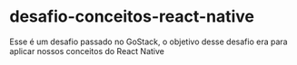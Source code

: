 # desafio-conceitos-react-native
Esse é um desafio passado no GoStack, o objetivo desse desafio era para aplicar nossos conceitos do React Native
